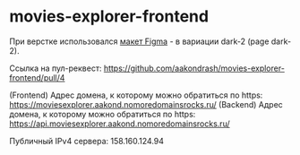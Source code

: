 # movies-explorer-frontend

При верстке использовался [макет Figma](https://www.figma.com/file/6FMWkB94wE7KTkcCgUXtnC/%D0%94%D0%B8%D0%BF%D0%BB%D0%BE%D0%BC%D0%BD%D1%8B%D0%B9-%D0%BF%D1%80%D0%BE%D0%B5%D0%BA%D1%82?type=design&node-id=1%3A7552&mode=design&t=NO8W0HisYguBI2CS-1) - в вариации dark-2 (page dark-2).

Ссылка на пул-реквест: https://github.com/aakondrash/movies-explorer-frontend/pull/4

(Frontend) Адрес домена, к которому можно обратиться по https: https://moviesexplorer.aakond.nomoredomainsrocks.ru/
(Backend) Адрес домена, к которому можно обратиться по https: https://api.moviesexplorer.aakond.nomoredomainsrocks.ru/

Публичный IPv4 сервера: 158.160.124.94
